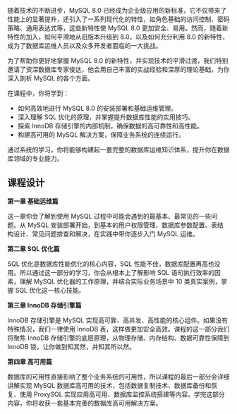 随着技术的不断进步，MySQL 8.0 已经成为企业级应用的新标准，它不仅带来了性能上的显著提升，还引入了一系列现代化的特性，如角色基础的访问控制、密码策略、通用表达式等，这些新特性使 MySQL 8.0 更加安全、易用。然而，随着新特性的加入，如何平滑地从旧版本升级到 8.0，以及如何充分利用 8.0 的新特性，成为了数据库运维人员以及众多开发者面临的一大挑战。

为了帮助你更好地掌握 MySQL 8.0 的新特性，并实现技术的平滑过渡，我们特别邀请了资深数据库专家俊达，他会用自己丰富的实战经验和深厚的理论基础，为你深入剖析 MySQL 的各个方面。

在课程中，你将学到：

- 如何高效地进行 MySQL 8.0 的安装部署和基础运维管理。
- 深入理解 SQL 优化的原理，并掌握提升数据库性能的实用技巧。
- 探索 InnoDB 存储引擎的内部机制，确保数据的高可靠性和高性能。
- 构建高可用的 MySQL 解决方案，保障业务系统的连续运行。

通过系统的学习，你将能够构建起一套完整的数据库运维知识体系，提升你在数据库领域的专业能力。

## 课程设计

**第一章 基础运维篇**

这一章你会了解到使用 MySQL 过程中可能会遇到的最基本、最常见的一些问题。从 MySQL 安装部署开始，到基本的用户权限管理、数据库参数配置、表结构设计、常见问题排查和解决，在实践中带你逐步入门 MySQL 运维。

**第二章 SQL 优化篇**

SQL 优化是数据库性能优化的核心内容，SQL 性能不佳，数据库配置再高也没用。所以通过这一部分的学习，你会从根本上了解影响 SQL 语句执行效率的因素，理解 MySQL 优化器的工作原理，并结合实际业务场景中 10 类真实案例，掌握 SQL 优化这一核心技能。

**第三章 InnoDB 存储引擎篇**

InnoDB 存储引擎是 MySQL 实现高可靠、高并发、高性能的核心组件。如果没有特殊情况，我们一律使用 InnoDB 表，这样做更加安全高效。课程的这一部分我们将聚焦 InnoDB 存储引擎的底层原理，从物理存储、内存结构、数据可靠性保障到 InnoDB 锁，让你做到知其然，并知其所以然。

**第四章 高可用篇**

数据库的可用性直接影响了整个业务系统的可用性，所以课程的最后一部分会详细讲解实现 MySQL 数据库高可用的技术，包括数据复制技术、数据库备份和恢复、使用 ProxySQL 实现应用高可用、数据库监控系统搭建等内容。学完这部分内容，你将收获一套基本完善的数据库高可用解决方案。